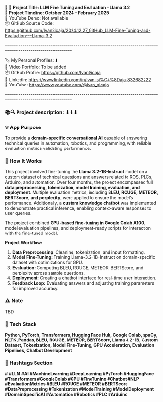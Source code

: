 **🧾 🎯 Project Title: LLM Fine Tuning and Evaluation - Llama 3.2  
📅 Project Timeline: October 2024 – February 2025**  
🎥 YouTube Demo: Not available  
📦 GitHub Source Code: <https://github.com/IvanSicaja/2024.12.27_GitHub_LLM-Fine-Tuning-and-Evaluation---Llama-3.2>

\----------------------------------------------------------------------------------------------------------------

🏷️ My Personal Profiles: ⬇︎  
🎥 Video Portfolio: To be added  
📦 GitHub Profile: <https://github.com/IvanSicaja>  
🔗 LinkedIn: <https://www.linkedin.com/in/ivan-si%C4%8Daja-832682222>  
🎥 YouTube: <https://www.youtube.com/@ivan_sicaja>

\----------------------------------------------------------------------------------------------------------------

### 📚🔍 Project description: ⬇︎⬇︎⬇︎

### 💡 App Purpose

To provide a **domain-specific conversational AI** capable of answering technical queries in automation, robotics, and programming, with reliable evaluation metrics validating performance.

### 🧠 How It Works

This project involved fine-tuning the **Llama 3.2-1B-Instruct** model on a custom dataset of technical questions and answers related to ROS, PLCs, Arduino, and automation. Over four months, the project encompassed full **data preprocessing, tokenization, model training, evaluation, and deployment**. Multiple evaluation metrics, including **BLEU, ROUGE, METEOR, BERTScore, and perplexity**, were applied to ensure the model’s performance. Additionally, a **custom knowledge chatbot** was implemented to demonstrate practical inference, enabling context-aware responses to user queries.

The project combined **GPU-based fine-tuning in Google Colab A100**, model evaluation pipelines, and deployment-ready scripts for interaction with the fine-tuned model.

**Project Workflow:**

1. **Data Preprocessing:** Cleaning, tokenization, and input formatting.
2. **Model Fine-Tuning:** Training Llama-3.2-1B-Instruct on domain-specific dataset with optimizations for GPU.
3. **Evaluation:** Computing BLEU, ROUGE, METEOR, BERTScore, and perplexity across sample questions.
4. **Deployment:** Creating a chatbot interface for real-time user interaction.
5. **Feedback Loop:** Evaluating answers and adjusting training parameters for improved accuracy.

### ⚠️ Note

TBD

### 🔧 Tech Stack

**Python, PyTorch, Transformers, Hugging Face Hub, Google Colab, spaCy, NLTK, Pandas, BLEU, ROUGE, METEOR, BERTScore, Llama 3.2-1B, Custom Dataset, Tokenization, Model Fine-Tuning, GPU Acceleration, Evaluation Pipelines, Chatbot Development**

### 📣 Hashtags Section

**\# #LLM #AI #MachineLearning #DeepLearning #PyTorch #HuggingFace #Transformers #GoogleColab #GPU #FineTuning #Chatbot #NLP #EvaluationMetrics #BLEU #ROUGE #METEOR #BERTScore #DataPreprocessing #Tokenization #ModelTraining #ModelDeployment #DomainSpecificAI #Automation #Robotics #PLC #Arduino**
